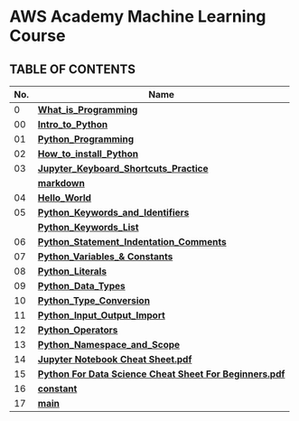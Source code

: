 # AWS Academy Machine Learning Course

## TABLE OF CONTENTS

| **No.** | **Name** | 
| ------- | -------- | 
|0 | **[What_is_Programming](https://github.com/milaan9/01_Python_Introduction/blob/main/0000_What_is_Programming.ipynb)** |
| 00 | **[Intro_to_Python](https://github.com/milaan9/01_Python_Introduction/blob/main/000_Intro_to_Python.ipynb)** |
| 01 | **[Python_Programming](https://github.com/milaan9/01_Python_Introduction/blob/main/001_Python_Programming.ipynb)** |
| 02 | **[How_to_install_Python](https://github.com/milaan9/01_Python_Introduction/blob/main/001_How_to_install_Python.ipynb)** |
| 03 | **[Jupyter_Keyboard_Shortcuts_Practice](https://github.com/milaan9/01_Python_Introduction/blob/main/003_Jupyter_Keyboard_Shortcuts_Practice.ipynb)** |
|    | **[markdown](https://github.com/milaan9/01_Python_Introduction/tree/main/markdown)** |
| 04 | **[Hello_World](https://github.com/milaan9/01_Python_Introduction/blob/main/004_Hello_World.ipynb)** |
| 05 | **[Python_Keywords_and_Identifiers](https://github.com/milaan9/01_Python_Introduction/blob/main/005_Python_Keywords_and_Identifiers.ipynb)** |
|    | **[Python_Keywords_List](https://github.com/milaan9/01_Python_Introduction/blob/main/Python_Keywords_List.ipynb)** |
| 06 | **[Python_Statement_Indentation_Comments](https://github.com/milaan9/01_Python_Introduction/blob/main/006_Python_Statement_Indentation_Comments.ipynb)** |
| 07 | **[Python_Variables_& Constants](https://github.com/milaan9/01_Python_Introduction/blob/main/007_Python_Variables_%26_Constants.ipynb)** |
| 08 | **[Python_Literals](https://github.com/milaan9/01_Python_Introduction/blob/main/008_Python_Literals.ipynb)** |
| 09 | **[Python_Data_Types](https://github.com/milaan9/01_Python_Introduction/blob/main/009_Python_Data_Types.ipynb)** |
| 10 | **[Python_Type_Conversion](https://github.com/milaan9/01_Python_Introduction/blob/main/010_Python_Type_Conversion.ipynb)** |
| 11 | **[Python_Input_Output_Import](https://github.com/milaan9/01_Python_Introduction/blob/main/011_Python_Input_Output_Import.ipynb)** |
| 12 | **[Python_Operators](https://github.com/milaan9/01_Python_Introduction/blob/main/012_Python_Operators.ipynb)** |
| 13 | **[Python_Namespace_and_Scope](https://github.com/milaan9/01_Python_Introduction/blob/main/013_Python_Namespace_and_Scope.ipynb)** |
| 14 | **[Jupyter Notebook Cheat Sheet.pdf](https://github.com/milaan9/01_Python_Introduction/blob/main/Jupyter%20Notebook%20Cheat%20Sheet.pdf)** |
| 15 | **[Python For Data Science Cheat Sheet For Beginners.pdf](https://github.com/milaan9/01_Python_Introduction/blob/main/Python%20For%20Data%20Science%20Cheat%20Sheet%20For%20Beginners.pdf)** |
| 16 | **[constant](https://github.com/milaan9/01_Python_Introduction/blob/main/constant.ipynb)** |
| 17 | **[main](https://github.com/milaan9/01_Python_Introduction/blob/main/main.ipynb)** |
